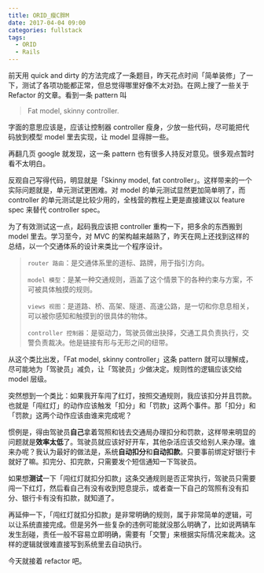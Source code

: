 ```yaml
---
title: ORID_瘦C胖M
date: 2017-04-04 09:00
categories: fullstack
tags:
  - ORID
  - Rails
---
```


前天用 quick and dirty 的方法完成了一条题目，昨天花点时间「简单装修」了一下，测试了各项功能都正常，但总觉得哪里好像不太对劲。在网上搜了一些关于 Refactor 的文章。看到一条 pattern 叫

> Fat model, skinny controller.

字面的意思应该是，应该让控制器 controller 瘦身，少放一些代码，尽可能把代码放到模型 model 里去实现，让 model 显得胖一些。

再翻几页 google 就发现，这一条 pattern 也有很多人持反对意见。很多观点暂时看不太明白。

反观自己写得代码，明显就是「Skinny model, fat controller」。这样带来的一个实际问题就是，单元测试更困难。对 model 的单元测试显然更加简单明了，而 controller 的单元测试是比较少用的，全栈营的教程上更是直接建议以 feature spec 来替代 controller spec。

为了有效测试这一点，起码我应该把 controller 重构一下，把多余的东西搬到 model 里去。学习至今，对 MVC 的架构越来越熟了，昨天在网上还找到这样的总结，以一个交通体系的设计来类比一个程序设计。

> `router 路由`：是交通体系里的道标、路牌，用于指引方向。
>
> `model 模型`：是某一种交通规则，涵盖了这个情景下的各种约束与方案，不可被具体触摸的规则。
>
> `views 视图`：是道路、桥、高架、隧道、高速公路，是一切和你息息相关，可以被你感知和触摸到的很具体的物体。
>
> `controller 控制器`：是驱动力，驾驶员做出抉择，交通工具负责执行，交警负责裁决。他是链接有形与无形之间的纽带。

从这个类比出发，「Fat model, skinny controller」这条 pattern 就可以理解成，尽可能地为「驾驶员」减负，让「驾驶员」少做决定。规则性的逻辑应该交给 model 层级。

突然想到一个类比：如果我开车闯了红灯，按照交通规则，我应该扣分并且罚款。也就是「闯红灯」的动作应该触发「扣分」和「罚款」这两个事件。那「扣分」和「罚款」这两个动作应该由谁来完成呢？

惯例是，得由驾驶员**自己**拿着驾照和钱去交通局办理扣分和罚款，这样带来明显的问题就是**效率太低**了。驾驶员就应该好好开车，其他杂活应该交给别人来办理。谁来办呢？我认为最好的做法是，系统**自动扣分**和**自动扣款**。只要事前绑定好银行卡就好了嘛。扣完分、扣完款，只需要发个短信通知一下驾驶员。

如果想**测试**一下「闯红灯就扣分扣款」这条交通规则是否正常执行，驾驶员只需要闯一下红灯，然后看自己有没有收到短息提示，或者查一下自己的驾照有没有扣分、银行卡有没有扣款，就知道了。

再延伸一下，「闯红灯就扣分扣款」是非常明确的规则，属于非常简单的逻辑，可以让系统直接完成。但是另外一些复杂的违例可能就没那么明确了，比如说两辆车发生刮碰，责任一般不容易立即明确，需要有「交警」来根据实际情况来裁决。这样的逻辑就很难直接写到系统里去自动执行。

今天就接着 refactor 吧。